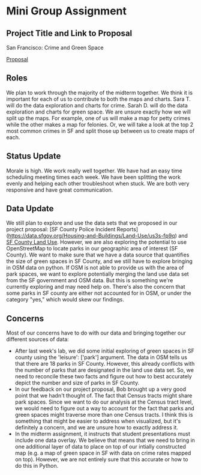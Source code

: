 # Mini Group Assignment

## Project Title and Link to Proposal
San Francisco: Crime and Green Space

[Proposal](https://github.com/sgdiek/Sara.Sarah/blob/main/Group%20Assignments/Project%20Proposal%20Markdown.md) 

## Roles
We plan to work through the majority of the midterm together. We think it is important for each of us to contribute to both the maps and charts.
Sara T. will do the data exploration and charts for crime. Sarah D. will do the data exploration and charts for green space. We are unsure exactly how we will split up the maps. For example, one of us will make a map for petty crimes while the other makes a map for felonies. Or, we will take a look at the top 2 most common crimes in SF and split those up between us to create maps of each. 

## Status Update
Morale is high. We work really well together. We have had an easy time scheduling meeting times each week. We have been splitting the work evenly and helping each other troubleshoot when stuck. We are both very responsive and have great communication. 

## Data Update
We still plan to explore and use the data sets that we proposed in our project proposal: [SF County Police Incident Reports] (https://data.sfgov.org/Housing-and-Buildings/Land-Use/us3s-fp9q) and [SF County Land Use](https://data.sfgov.org/Housing-and-Buildings/Land-Use/us3s-fp9q). However, we are also exploring the potential to use OpenStreetMap to locate parks in our geographic area of interest (SF County). We want to make sure that we have a data source that quantifies the size of green spaces in SF County, and we still have to explore bringing in OSM data on python. If OSM is not able to provide us with the area of park spaces, we want to explore potentially merging the land use data set from the SF government and OSM data. But this is something we're currently exploring and may need help on. There's also the concern that some parks in SF county are either not accounted for in OSM, or under the category "yes," which would skew our findings. 
## Concerns
Most of our concerns have to do with our data and bringing together our different sources of data:
* After last week's lab, we did some initial exploring of green spaces in SF county using the 'leisure': ['park'] argument. The data in OSM tells us that there are 18 parks in SF County. However, this already conflicts with the number of parks that are designated in the land use data set. So, we need to reconcile these two facts and figure out how to best accurately depict the number and size of parks in SF County. 
* In our feedback on our project proposal, Bob brought up a very good point that we hadn't thought of. The fact that Census tracts might share park spaces. Since we want to do our analysis at the Census tract level, we would need to figure out a way to account for the fact that parks and green spaces might traverse more than one Census tracts. I think this is something that might be easier to address when visualized, but it's definitely a concern, and we are unsure how to exactly address it. 
* In the midterm assignment, it instructs that student presentations must include one data overlay. We believe that means that we need to bring in one additional layer of data to place on top of our intially constructed map (e.g. a map of green space in SF with data on crime rates mapped on top). However, we are not entirely sure that this accurate or how to do this in Python.
